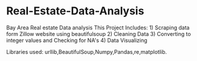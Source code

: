 # Real-Estate-Data-Analysis
Bay Area Real estate Data analysis 
This Project Includes:
                      1) Scraping data form Zillow website using beautifulsoup 
                      2) Cleaning Data 
                      3) Converting to integer values and Checking for NA's
                      4) Data Visualizing

Libraries used: urllib,BeautifulSoup,Numpy,Pandas,re,matplotlib.
